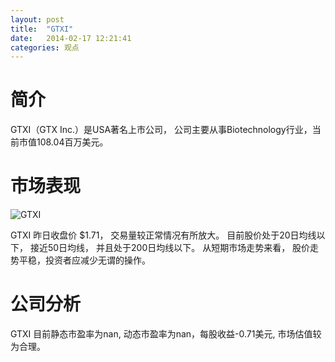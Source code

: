 ```yaml
---
layout: post
title:  "GTXI"
date:   2014-02-17 12:21:41
categories: 观点
---
```


# 简介
GTXI（GTX Inc.）是USA著名上市公司，
公司主要从事Biotechnology行业，当前市值108.04百万美元。

# 市场表现

![GTXI](http://finviz.com/chart.ashx?t=GTXI&ty=c&ta=1&p=d&s=l)

GTXI 昨日收盘价 $1.71，
交易量较正常情况有所放大。
目前股价处于20日均线以下，
接近50日均线，
并且处于200日均线以下。
从短期市场走势来看，
股价走势平稳，投资者应减少无谓的操作。

# 公司分析
GTXI 目前静态市盈率为nan, 动态市盈率为nan，每股收益-0.71美元,
市场估值较为合理。
